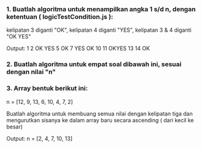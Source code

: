 <h3>1. Buatlah algoritma untuk menampilkan angka 1 s/d n, dengan ketentuan ( logicTestCondition.js ):</h3>

kelipatan 3 diganti "OK",
kelipatan 4 diganti "YES",
kelipatan 3 & 4 diganti "OK YES"

Output:
1 2 OK YES
5 OK
7 YES OK
10 11 OKYES
13 14 OK

<h3>2. Buatlah algoritma untuk empat soal dibawah ini, sesuai dengan nilai "n" </h3>

<h3>3. Array bentuk berikut ini:</h3>
   n = [12, 9, 13, 6, 10, 4, 7, 2]

Buatlah algoritma untuk membuang semua nilai dengan kelipatan tiga dan mengurutkan sisanya ke dalam array baru secara ascending ( dari kecil ke besar)

Output:
n = [2, 4, 7, 10, 13]
